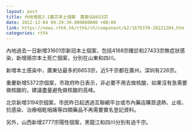 ```yaml
---
layout: post
title: 內地增逾3.1萬宗本土個案　廣東佔6653宗
date: 2022-12-04 09:29:39.000000000 +08:00
link: https://news.rthk.hk/rthk/ch/component/k2/1678370-20221204.htm
categories: rthk
---
```


內地過去一日新增31601宗新冠本土個案，包括4168宗確診和27433宗無症狀感染，新增兩宗本土死亡個案，分別在山東和四川。

新增本土感染中，廣東佔最多的6653宗，近5千宗都在廣州，深圳有226宗。

重慶新增5372宗個案，市政府昨日表示，非必要不用去做核酸，如果沒有急需要做核酸的，建議盡量避免做核酸的高峰。

北京新增3194宗個案，市民昨日起透過互聯網平台或市內藥店購買退熱、止咳、抗感染、治療咽乾咽痛等四類藥品不再需要實名登記資料。

另外，山西新增2777宗陽性個案，黑龍江和四川分別有過千宗。
